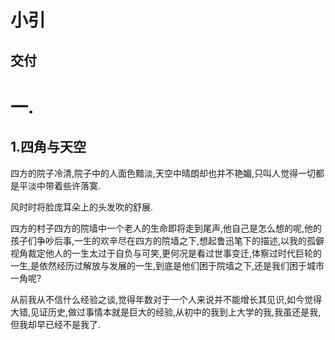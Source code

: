 # 小引

## 交付







# 一.

## 1.四角与天空

  四方的院子冷清,院子中的人面色黯淡,天空中晴朗却也并不艳媚,只叫人觉得一切都是平淡中带着些许落寞.

  风时时将脸庞耳朵上的头发吹的舒展.

  四方的村子四方的院墙中一个老人的生命即将走到尾声,他自己是怎么想的呢,他的孩子们争吵后事,一生的欢辛尽在四方的院墙之下,想起鲁迅笔下的描述,以我的孤僻视角裁定他人的一生太过于自负与可笑,更何况是看过世事变迁,体察过时代巨轮的一生,是依然经历过解放与发展的一生,到底是他们困于院墙之下,还是我们困于城市一角呢?

  从前我从不信什么经验之谈,觉得年数对于一个人来说并不能增长其见识,如今觉得大错,见证历史,做过事情本就是巨大的经验,从初中的我到上大学的我,我虽还是我,但我却早已经不是我了.



















